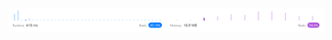 ![Results of Range Sum Query.](https://github.com/ccbrantley/LeetCode/blob/main/303-RangeSumQuery/image.png)
